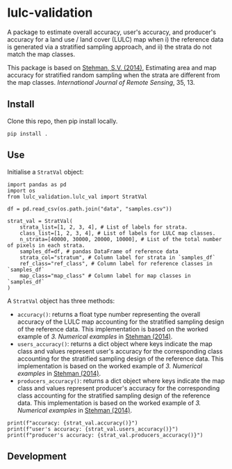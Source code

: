 # lulc-validation

A package to estimate overall accuracy, user's accuracy, and producer's accuracy for a land use / land cover (LULC) map when i) the reference data is generated via a stratified sampling approach, and ii) the strata do not match the map classes. 

This package is based on [Stehman, S.V. (2014)](https://www.tandfonline.com/doi/abs/10.1080/01431161.2014.930207), Estimating area and map accuracy for stratified random sampling when the strata are different from the map classes. *International Journal of Remote Sensing*, 35, 13.

## Install

Clone this repo, then pip install locally. 

```
pip install .
```

## Use

Initialise a `StratVal` object:

```
import pandas as pd
import os
from lulc_validation.lulc_val import StratVal

df = pd.read_csv(os.path.join("data", "samples.csv"))

strat_val = StratVal(
    strata_list=[1, 2, 3, 4], # List of labels for strata.
    class_list=[1, 2, 3, 4], # List of labels for LULC map classes.
    n_strata=[40000, 30000, 20000, 10000], # List of the total number of pixels in each strata.
    samples_df=df, # pandas DataFrame of reference data
    strata_col="stratum", # Column label for strata in `samples_df`
    ref_class="ref_class", # Column label for reference classes in `samples_df`
    map_class="map_class" # Column label for map classes in `samples_df`
)
```

A `StratVal` object has three methods:

* `accuracy()`: returns a float type number representing the overall accuracy of the LULC map accounting for the stratified sampling design of the reference data. This implementation is based on the worked example of *3. Numerical examples* in [Stehman (2014)](https://www.tandfonline.com/doi/abs/10.1080/01431161.2014.930207).
* `users_accuracy()`: returns a dict object where keys indicate the map class and values represent user's accuracy for the corresponding class accounting for the stratified sampling design of the reference data. This implementation is based on the worked example of *3. Numerical examples* in [Stehman (2014)](https://www.tandfonline.com/doi/abs/10.1080/01431161.2014.930207).
* `producers_accuracy()`: returns a dict object where keys indicate the map class and values represent producer's accuracy for the corresponding class accounting for the stratified sampling design of the reference data. This implementation is based on the worked example of *3. Numerical examples* in [Stehman (2014)](https://www.tandfonline.com/doi/abs/10.1080/01431161.2014.930207).

```
print(f"accuracy: {strat_val.accuracy()}")
print(f"user's accuracy: {strat_val.users_accuracy()}")
print(f"producer's accuracy: {strat_val.producers_accuracy()}")
```

## Development

